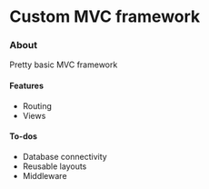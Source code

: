 #  Custom MVC framework

###  About
Pretty basic MVC framework

  
#### Features
- Routing
- Views

#### To-dos
- Database connectivity
- Reusable layouts
- Middleware
